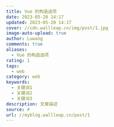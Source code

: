 ```yaml
---
title: Vue 的构造选项
date: 2023-05-20 14:17
updated: 2023-05-20 14:17
cover: //cdn.wallleap.cn/img/post/1.jpg
image-auto-upload: true
author: Luwang
comments: true
aliases:
  - Vue 的构造选项
rating: 1
tags:
  - web
category: web
keywords:
  - 关键词1
  - 关键词2
  - 关键词3
description: 文章描述
source: #
url: //myblog.wallleap.cn/post/1
---
```



